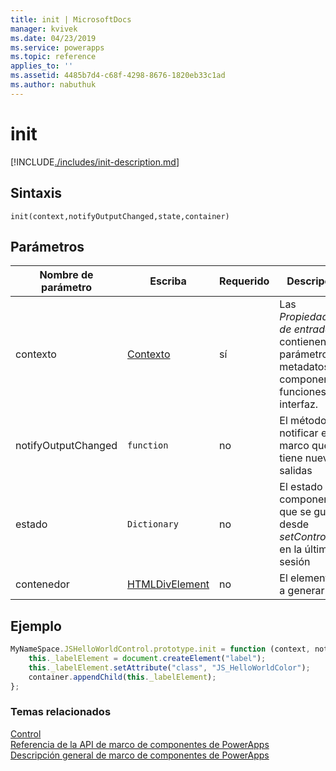 ```yaml
---
title: init | MicrosoftDocs
manager: kvivek
ms.date: 04/23/2019
ms.service: powerapps
ms.topic: reference
applies_to: ''
ms.assetid: 4485b7d4-c68f-4298-8676-1820eb33c1ad
ms.author: nabuthuk
---
```

# <a name="init"></a>init

[!INCLUDE[./includes/init-description.md](./includes/init-description.md)]

## <a name="syntax"></a>Sintaxis

`init(context,notifyOutputChanged,state,container)`

## <a name="parameters"></a>Parámetros

| Nombre de parámetro|Escriba|Requerido|Descripción|
| ------------- |----|--------|-----------|
|contexto|[Contexto](../context.md)|sí|Las *Propiedades de entrada* que contienen los parámetros, metadatos de componentes y funciones de la interfaz.|
|notifyOutputChanged|`function`|no|El método para notificar el marco que tiene nuevas salidas|
|estado|`Dictionary`|no|El estado del componente que se guarda desde *setControlState* en la última sesión|
|contenedor|[HTMLDivElement](https://developer.mozilla.org/docs/Web/API/HTMLDivElement)|no|El elemento div a generar|

## <a name="example"></a>Ejemplo

```JavaScript
MyNameSpace.JSHelloWorldControl.prototype.init = function (context, notifyOutputChanged, state, container) {
    this._labelElement = document.createElement("label");
    this._labelElement.setAttribute("class", "JS_HelloWorldColor");
    container.appendChild(this._labelElement);
};
```

### <a name="related-topics"></a>Temas relacionados

[Control](../control.md)<br/>
[Referencia de la API de marco de componentes de PowerApps](../../reference/index.md)<br/>
[Descripción general de marco de componentes de PowerApps](../../overview.md)
